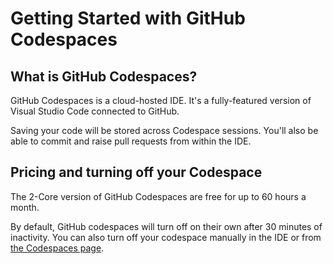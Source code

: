 # Getting Started with GitHub Codespaces

## What is GitHub Codespaces?

GitHub Codespaces is a cloud-hosted IDE. It's a fully-featured version of Visual Studio Code connected to GitHub.

Saving your code will be stored across Codespace sessions. You'll also be able to commit and raise pull requests from within the IDE.

## Pricing and turning off your Codespace

The 2-Core version of GitHub Codespaces are free for up to 60 hours a month.

By default, GitHub codespaces will turn off on their own after 30 minutes of inactivity. You can also turn off your codespace manually in the IDE or from [the Codespaces page](www.github.com/codespaces).
